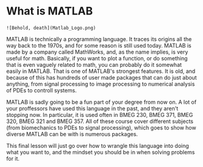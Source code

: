 # What is MATLAB

 	![Behold, death](Matlab_Logo.png)


MATLAB is technically a programming language. It traces its origins all the way back to the 1970s, and for some reason is still used today. MATLAB is made by a company called MathWorks, and, as the name implies, is very useful for math. Basically, if you want to plot a function, or do something that is even vaguely related to math, you can probably do it somewhat easily in MATLAB. That is one of MATLAB's strongest features. It is old, and because of this has hundreds of user made packages that can do just about anything, from signal processing to image processing to numerical analysis of PDEs to controll systems. 

MATLAB is sadly going to be a fun part of your degree from now on. A lot of your proffessors have used this language in the past, and they aren't stopping now. In particular, it is used often in BMEG 230, BMEG 371, BMEG 320, BMEG 321 and BMEG 357. All of these course cover different subjects (from biomechanics to PDEs to signal processing), which goes to show how diverse MATLAB can be with is numerous packages.

This final lesson will just go over how to wrangle this language into doing what you want to, and the mindset you should be in when solving problems for it.
